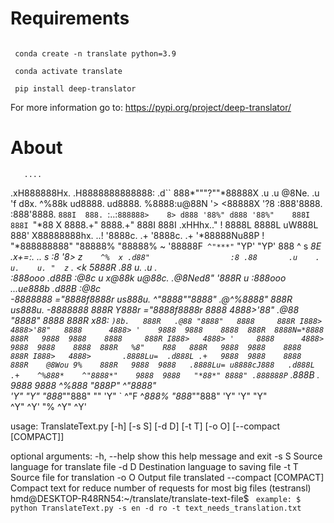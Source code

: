 # Requirements

<code>
 conda create -n translate python=3.9<br>
 conda activate translate<br>
 pip install deep-translator
</code>

For more information go to: https://pypi.org/project/deep-translator/

# About
       ....
   .xH888888Hx.
 .H8888888888888:                           .d``
 888*"""?""*88888X        .u         .u     @8Ne.   .u
'f     d8x.   ^%88k    ud8888.    ud8888.   %8888:u@88N
'>    <88888X   '?8  :888'8888. :888'8888.   `888I  888.
 `:..:`888888>    8> d888 '88%" d888 '88%"    888I  888I
        `"*88     X  8888.+"    8888.+"       888I  888I
   .xHHhx.."      !  8888L      8888L       uW888L  888'
  X88888888hx. ..!   '8888c. .+ '8888c. .+ '*88888Nu88P
 !   "*888888888"     "88888%    "88888%   ~ '88888F`
        ^"***"`         "YP'       "YP'       888 ^
     s                                        *8E   .x+=:.         ..                  s
    :8                                        '8>  z`    ^%  x .d88"                  :8
   .88       .u    .                  u.    u. "  z` .   <k  5888R                  .88           u.      .u    .   
  :888ooo  .d88B :@8c        u      x@88k u@88c.    .@8Ned8"  '888R         u       :888ooo  ...ue888b   .d88B :@8c  
-*8888888 ="8888f8888r    us888u.  ^"8888""8888"  .@^%8888"    888R      us888u.  -*8888888  888R Y888r ="8888f8888r 
  8888      4888>'88"  .@88 "8888"   8888  888R  x88:  `)8b.   888R   .@88 "8888"   8888     888R I888>   4888>'88"  
  8888      4888> '    9888  9888    8888  888R  8888N=*8888   888R   9888  9888    8888     888R I888>   4888> '    
  8888      4888>      9888  9888    8888  888R   %8"    R88   888R   9888  9888    8888     888R I888>   4888>      
 .8888Lu=  .d888L .+   9888  9888    8888  888R    @8Wou 9%    888R   9888  9888   .8888Lu= u8888cJ888   .d888L .+   
 ^%888*    ^"8888*"    9888  9888   "*88*" 8888" .888888P`    .888B . 9888  9888   ^%888*    "*888*P"    ^"8888*"    
   'Y"        "Y"      "888*""888"    ""   'Y"   `   ^"F      ^*888%  "888*""888"    'Y"       'Y"          "Y"      
                        ^Y"   ^Y'                               "%     ^Y"   ^Y'

usage: TranslateText.py [-h] [-s S] [-d D] [-t T] [-o O] [--compact [COMPACT]]

optional arguments:
  -h, --help           show this help message and exit
  -s S                 Source language for translate file
  -d D                 Destination language to saving file
  -t T                 Source file for translation
  -o O                 Output file translated
  --compact [COMPACT]  Compact text for reduce number of requests for most big files
(testransl) hmd@DESKTOP-R48RN54:~/translate/translate-text-file$
<code>
example: $ python TranslateText.py -s en -d ro -t text_needs_translation.txt
</code>
